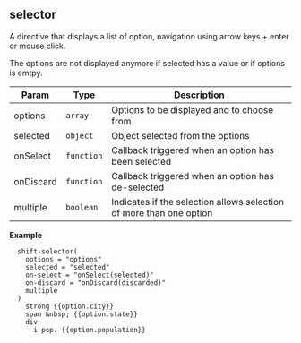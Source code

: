 <a name="shift.components.module_selector"></a>
## selector
A directive that displays a list of option, navigation using arrow
keys + enter or mouse click.

The options are not displayed anymore if selected has a value or if
options is emtpy.


| Param | Type | Description |
| --- | --- | --- |
| options | <code>array</code> | Options to be displayed and to choose from |
| selected | <code>object</code> | Object selected from the options |
| onSelect | <code>function</code> | Callback triggered when an option has been selected |
| onDiscard | <code>function</code> | Callback triggered when an option has de-selected |
| multiple | <code>boolean</code> | Indicates if the selection allows selection of more than one option |

**Example**
```jade
  shift-selector(
    options = "options"
    selected = "selected"
    on-select = "onSelect(selected)"
    on-discard = "onDiscard(discarded)"
    multiple
  )
    strong {{option.city}}
    span &nbsp; {{option.state}}
    div
      i pop. {{option.population}}
```

